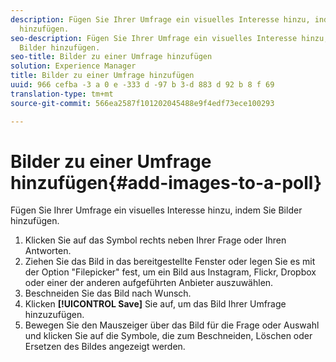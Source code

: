 ```yaml
---
description: Fügen Sie Ihrer Umfrage ein visuelles Interesse hinzu, indem Sie Bilder
  hinzufügen.
seo-description: Fügen Sie Ihrer Umfrage ein visuelles Interesse hinzu, indem Sie
  Bilder hinzufügen.
seo-title: Bilder zu einer Umfrage hinzufügen
solution: Experience Manager
title: Bilder zu einer Umfrage hinzufügen
uuid: 966 cefba -3 a 0 e -333 d -97 b 3-d 883 d 92 b 8 f 69
translation-type: tm+mt
source-git-commit: 566ea2587f101202045488e9f4edf73ece100293

---
```



# Bilder zu einer Umfrage hinzufügen{#add-images-to-a-poll}

Fügen Sie Ihrer Umfrage ein visuelles Interesse hinzu, indem Sie Bilder hinzufügen.

1. Klicken Sie auf das Symbol rechts neben Ihrer Frage oder Ihren Antworten.
1. Ziehen Sie das Bild in das bereitgestellte Fenster oder legen Sie es mit der Option "Filepicker" fest, um ein Bild aus Instagram, Flickr, Dropbox oder einer der anderen aufgeführten Anbieter auszuwählen.
1. Beschneiden Sie das Bild nach Wunsch.
1. Klicken **[!UICONTROL Save]** Sie auf, um das Bild Ihrer Umfrage hinzuzufügen.
1. Bewegen Sie den Mauszeiger über das Bild für die Frage oder Auswahl und klicken Sie auf die Symbole, die zum Beschneiden, Löschen oder Ersetzen des Bildes angezeigt werden.
